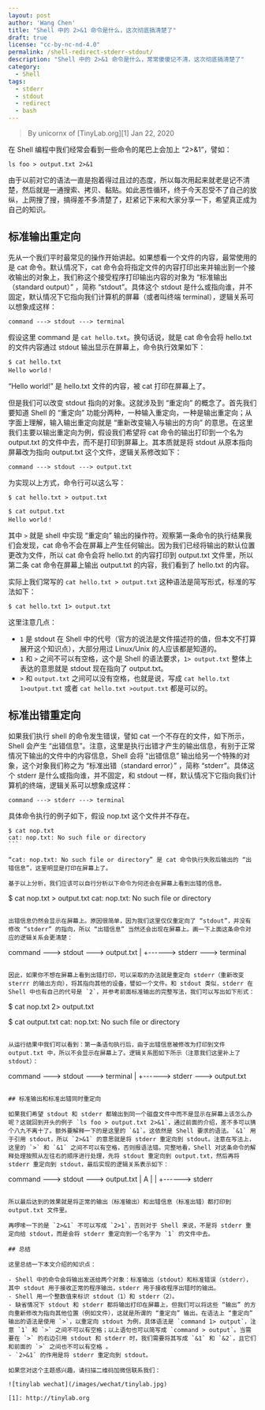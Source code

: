 ```yaml
---
layout: post
author: 'Wang Chen'
title: "Shell 中的 2>&1 命令是什么，这次彻底搞清楚了"
draft: true
license: "cc-by-nc-nd-4.0"
permalink: /shell-redirect-stderr-stdout/
description: "Shell 中的 2>&1 命令是什么，常常傻傻记不清，这次彻底搞清楚了"
category:
  - Shell
tags:
  - stderr
  - stdout
  - redirect
  - bash
---
```


> By unicornx of [TinyLab.org][1]
> Jan 22, 2020

在 Shell 编程中我们经常会看到一些命令的尾巴上会加上 “2>&1”，譬如：
```
ls foo > output.txt 2>&1
```
由于以前对它的语法一直是抱着得过且过的态度，所以每次用起来就老是记不清楚，然后就是一通搜索、拷贝、黏贴。如此恶性循环，终于今天忍受不了自己的放纵，上网搜了搜，搞得差不多清楚了，赶紧记下来和大家分享一下，希望真正成为自己的知识。


## 标准输出重定向

先从一个我们平时最常见的操作开始讲起。如果想看一个文件的内容，最常使用的是 cat 命令。默认情况下，cat 命令会将指定文件的内容打印出来并输出到一个接收输出的对象上，我们称这个接受程序打印输出内容的对象为 “标准输出（standard output）” ，简称 “stdout”。具体这个 stdout 是什么或指向谁，并不固定，默认情况下它指向我们计算机的屏幕（或者叫终端 terminal），逻辑关系可以想象成这样：

```
command ---> stdout ---> terminal
```

假设这里 command 是 `cat hello.txt`。换句话说，就是 cat 命令会将 hello.txt 的文件内容通过 stdout 输出显示在屏幕上，命令执行效果如下：

```
$ cat hello.txt
Hello world！
```

“Hello world!” 是 hello.txt 文件的内容，被 cat 打印在屏幕上了。

但是我们可以改变 stdout 指向的对象。这就涉及到 “重定向” 的概念了。首先我们要知道 Shell 的 “重定向” 功能分两种，一种输入重定向，一种是输出重定向；从字面上理解，输入输出重定向就是 “重新改变输入与输出的方向” 的意思。在这里我们主要以输出重定向为例，假设我们希望将 cat 命令的输出打印到一个名为 output.txt 的文件中去，而不是打印到屏幕上。其本质就是将 stdout 从原本指向屏幕改为指向 output.txt 这个文件，逻辑关系修改如下：

```
command ---> stdout ---> output.txt
```

为实现以上方式，命令行可以这么写：

```
$ cat hello.txt > output.txt

$ cat output.txt
Hello world！
```

其中 `>` 就是 shell 中实现 “重定向” 输出的操作符。观察第一条命令的执行结果我们会发现，cat 命令不会在屏幕上产生任何输出。因为我们已经将输出的默认位置更改为文件，所以 cat 命令会将 hello.txt 的内容打印到 output.txt 文件里，所以第二条 cat 命令在屏幕上输出 output.txt 的内容，我们看到了 hello.txt 的内容。


实际上我们常写的 `cat hello.txt > output.txt` 这种语法是简写形式，标准的写法如下：
```
$ cat hello.txt 1> output.txt
```

这里注意几点：
- `1` 是 stdout 在 Shell 中的代号（官方的说法是文件描述符的值，但本文不打算展开这个知识点），大部分用过 Linux/Unix 的人应该都是知道的。
- `1` 和 `>` 之间不可以有空格，这个是 Shell 的语法要求，`1> output.txt` 整体上表达的意思就是 stdout 现在指向了 output.txt。
- `>` 和 `output.txt` 之间可以没有空格，也就是说，写成 `cat hello.txt 1>output.txt` 或者 `cat hello.txt >output.txt` 都是可以的。

## 标准出错重定向

如果我们执行 shell 的命令发生错误，譬如 cat 一个不存在的文件，如下所示，Shell 会产生 “出错信息”。注意，这里是执行出错才产生的输出信息，有别于正常情况下输出的文件中的内容信息，Shell 会将 “出错信息” 输出给另一个特殊的对象，这个对象我们称之为 “标准出错（standard error）” ，简称 “stderr”。具体这个 stderr 是什么或指向谁，并不固定，和 stdout 一样，默认情况下它指向我们计算机的终端，逻辑关系可以想象成这样：

```
command ---> stderr ---> terminal
```

具体命令执行的例子如下，假设 nop.txt 这个文件并不存在。

````
$ cat nop.txt
cat: nop.txt: No such file or directory
```

“cat: nop.txt: No such file or directory” 是 cat 命令执行失败后输出的 “出错信息”，这里明显是打印在屏幕上了。

基于以上分析，我们应该可以自行分析以下命令为何还会在屏幕上看到出错的信息。

````
$ cat nop.txt > output.txt
cat: nop.txt: No such file or directory
```

出错信息仍然会显示在屏幕上。原因很简单，因为我们这里仅仅重定向了 “stdout”，并没有修改 “stderr” 的指向，所以 “出错信息” 当然还会出现在屏幕上。画一下上面这条命令对应的逻辑关系会更清楚：

```
command ---> stdout ---> output.txt
    |
    +------> stderr ---> terminal
```

因此，如果你不想在屏幕上看到出错打印，可以采取的办法就是重定向 stderr（重新改变 sterrr 的输出方向），将其指向其他的设备，譬如一个文件。和 stdout 类似，stderr 在 Shell 中也有自己的代号是 `2`，并参考前面标准输出的完整写法，我们可以写出如下形式：

```
$ cat nop.txt 2> output.txt

$ cat output.txt
cat: nop.txt: No such file or directory
```

从运行结果中我们可以看到：第一条语句执行后，由于出错信息被修改为打印到文件 output.txt 中，所以不会显示在屏幕上了。逻辑关系图如下所示（注意我们这里补上了 stdout）：

```
command ---> stdout ---> terminal
    |
    +------> stderr ---> output.txt
```

## 标准输出和标准出错同时重定向

如果我们希望 stdout 和 stderr 都输出到同一个磁盘文件中而不是显示在屏幕上该怎么办呢？这就回到开头的例子 `ls foo > output.txt 2>&1`，通过前面的介绍，差不多可以猜个八九不离十了。额外要解释一下的是这里的 `&1`。这依然是 Shell 要求的语法。`&1` 用于引用 stdout，所以 `2>&1` 的意思就是将 stderr 重定向到 stdout。注意在写法上，这里的 `>` 和 `&1` 之间不可以有空格，否则报语法错。完整地看，Shell 对这条命令的解释处理按照从左往右的顺序进行处理，先将 stdout 重定向到 output.txt，然后再将 stderr 重定向到 stdout，最后实现的逻辑关系表示如下：

```
command ---> stdout ---> output.txt
    |          A
    |          |
    +------> stderr 
```  

所以最后达到的效果就是将正常的输出（标准输出）和出错信息（标准出错）都打印到 output.txt 文件里。

再啰嗦一下的是 `2>&1` 不可以写成 `2>1`，否则对于 Shell 来说，不是将 stderr 重定向给 stdout，而是会将 stderr 重定向到一个名字为 `1` 的文件中去。

## 总结

这里总结一下本文介绍的知识点：

- Shell 中的命令会将输出发送给两个对象：标准输出（stdout）和标准错误（stderr），其中 stdout 用于接收正常的程序输出，stderr 用于接收程序出错时的输出。
- Shell 用一个整数值来标识 stdout（1）和 stderr（2）。
- 缺省情况下 stdout 和 stderr 都将输出打印在屏幕上，但我们可以将这些 “输出” 的方向重新修改为指向其他位置（例如文件），这就是所谓的 “重定向” 输出。在语法上 “重定向” 输出的语法是使用 `>`，以重定向 stdout 为例，具体语法是 `command 1> output`，注意 `1` 和 `>` 之间不可以有空格；以上语句也可以简写成 `command > output`。当需要在 `>` 的右边引用 stdout 和 stderr 时，我们需要将其写成 `&1` 和 `&2`，且它们和前面的 `>` 之间也不可以有空格 。
- `2>&1` 的作用是将 stderr 重定向到 stdout。

如果您对这个主题感兴趣，请扫描二维码加微信联系我们：

![tinylab wechat](/images/wechat/tinylab.jpg)

[1]: http://tinylab.org

